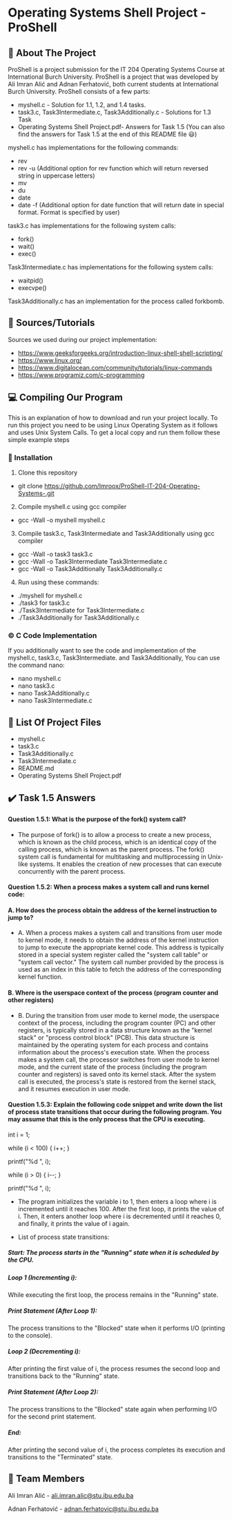 # Operating Systems Shell Project - ProShell

## 💬 About The Project

ProShell is a project submission for the IT 204 Operating Systems Course at International Burch University. ProShell is a project that was developed by Ali Imran Alić and Adnan Ferhatović, both current students at International Burch University. ProShell consists of a few parts:
- myshell.c - Solution for 1.1, 1.2, and 1.4 tasks.
- task3.c, Task3Intermediate.c, Task3Additionally.c - Solutions for 1.3 Task
- Operating Systems Shell Project.pdf- Answers for Task 1.5 (You can also find the answers for Task 1.5 at the end of this README file 😃)

myshell.c has implementations for the following commands:
- rev 
- rev -u (Additional option for rev function which will return reversed string in uppercase letters)
- mv
- du
- date
- date -f (Additional option for date function that will return date in special format. Format is specified by user)


task3.c has implementations for the following system calls:
- fork()
- wait()
- exec()

Task3Intermediate.c has implementations for the following system calls:
- waitpid()
- execvpe()

Task3Additionally.c has an implementation for the process called forkbomb.

## 📄 Sources/Tutorials
Sources we used during our project implementation:
- https://www.geeksforgeeks.org/introduction-linux-shell-shell-scripting/ 
- https://www.linux.org/
- https://www.digitalocean.com/community/tutorials/linux-commands
- https://www.programiz.com/c-programming

## 💻 Compiling Our Program

This is an explanation of how to download and run your project locally. To run this project you need to be using Linux Operating System as it follows and uses Unix System Calls. To get a local copy and run them follow these simple example steps

### 🚀 Installation
1. Clone this repository
- git clone https://github.com/Imroox/ProShell-IT-204-Operating-Systems-.git
2. Compile myshell.c using gcc compiler
- gcc -Wall -o myshell myshell.c
3. Compile task3.c, Task3Intermediate and Task3Additionally using gcc compiler
- gcc -Wall -o task3 task3.c
- gcc -Wall -o Task3Intermediate Task3Intermediate.c
- gcc -Wall -o Task3Additionally Task3Additionally.c

4. Run using these commands:
- ./myshell for myshell.c
- ./task3 for task3.c
- ./Task3Intermediate for Task3Intermediate.c
- ./Task3Additionally for Task3Additionally.c

### © C Code Implementation
If you additionally want to see the code and implementation of the myshell.c, task3.c, Task3Intermediate. and Task3Additionally, You can use the command nano:
- nano myshell.c
- nano task3.c
- nano Task3Additionally.c
- nano Task3Intermediate.c

## 📁 List Of Project Files
- myshell.c
- task3.c
- Task3Additionally.c
- Task3Intermediate.c
- README.md
- Operating Systems Shell Project.pdf

## ✔️ Task 1.5 Answers
#### Question 1.5.1: What is the purpose of the fork() system call? 

- The purpose of fork() is to allow a process to create a new process, which is known as the child process, which is an identical copy of the calling process, which is known as the parent process.
The fork() system call is fundamental for multitasking and multiprocessing in Unix-like systems. It enables the creation of new processes that can execute concurrently with the parent process.

#### Question 1.5.2: When a process makes a system call and runs kernel code:  

#### A. How does the process obtain the address of the kernel instruction to jump to? 

- A. When a process makes a system call and transitions from user mode to kernel mode, it needs to obtain the address of the kernel instruction to jump to execute the appropriate kernel code. This address is typically stored in a special system register called the "system call table" or "system call vector." The system call number provided by the process is used as an index in this table to fetch the address of the corresponding kernel function.

#### B. Where is the userspace context of the process (program counter and other registers)
- B. During the transition from user mode to kernel mode, the userspace context of the process, including the program counter (PC) and other registers, is typically stored in a data structure known as the "kernel stack" or "process control block" (PCB). This data structure is maintained by the operating system for each process and contains information about the process's execution state. When the process makes a system call, the processor switches from user mode to kernel mode, and the current state of the process (including the program counter and registers) is saved onto its kernel stack. After the system call is executed, the process's state is restored from the kernel stack, and it resumes execution in user mode.

#### Question 1.5.3: Explain the following code snippet and write down the list of process state transitions that occur during the following program. You may assume that this is the only process that the CPU is executing.
 int i = 1;

while (i < 100) { i++; }

printf("%d ", i);

while (i > 0) { i--; }

printf("%d ", i);

- The program initializes the variable i to 1, then enters a loop where i is incremented until it reaches 100. After the first loop, it prints the value of i. Then, it enters another loop where i is decremented until it reaches 0, and finally, it prints the value of i again.

- List of process state transitions:

##### Start: The process starts in the "Running" state when it is scheduled by the CPU.

##### Loop 1 (Incrementing i):
While executing the first loop, the process remains in the "Running" state.

##### Print Statement (After Loop 1):
The process transitions to the "Blocked" state when it performs I/O (printing to the console).

##### Loop 2 (Decrementing i):
After printing the first value of i, the process resumes the second loop and transitions back to the "Running" state.

##### Print Statement (After Loop 2):
The process transitions to the "Blocked" state again when performing I/O for the second print statement.

##### End:
After printing the second value of i, the process completes its execution and transitions to the "Terminated" state.



##  👥 Team Members
 Ali Imran Alić - ali.imran.alic@stu.ibu.edu.ba

Adnan Ferhatović - adnan.ferhatovic@stu.ibu.edu.ba

